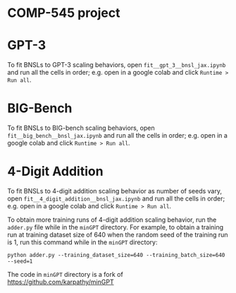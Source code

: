 
# COMP-545 project

# GPT-3

To fit BNSLs to GPT-3 scaling behaviors, open `fit__gpt_3__bnsl_jax.ipynb` and run all the cells in order; e.g. open in a google colab and click `Runtime > Run all`.

# BIG-Bench

To fit BNSLs to BIG-bench scaling behaviors, open `fit__big_bench__bnsl_jax.ipynb` and run all the cells in order; e.g. open in a google colab and click `Runtime > Run all`.

# 4-Digit Addition

To fit BNSLs to 4-digit addition scaling behavior as number of seeds vary, open `fit__4_digit_addition__bnsl_jax.ipynb` and run all the cells in order; e.g. open in a google colab and click `Runtime > Run all`.

To obtain more training runs of 4-digit addition scaling behavior, run the `adder.py` file while in the `minGPT` directory. For example, to obtain a training run at training dataset size of 640 when the random seed of the training run is 1, run this command while in the `minGPT` directory:

`python adder.py --training_dataset_size=640 --training_batch_size=640 --seed=1`

The code in `minGPT` directory is a fork of https://github.com/karpathy/minGPT
